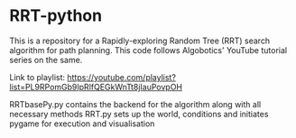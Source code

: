 # RRT-python

This is a repository for a Rapidly-exploring Random Tree (RRT) search algorithm for path planning.
This code follows Algobotics' YouTube tutorial series on the same.

Link to playlist: https://youtube.com/playlist?list=PL9RPomGb9IpRlfQEGkWnTt8jIauPovpOH

RRTbasePy.py contains the backend for the algorithm along with all necessary methods
RRT.py sets up the world, conditions and initiates pygame for execution and visualisation